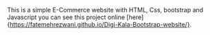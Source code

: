 This is a simple E-Commerce website with HTML, Css, bootstrap and Javascript
you can see this project online [here]{https://fatemehrezwani.github.io/Digi-Kala-Bootstrap-website/}.

